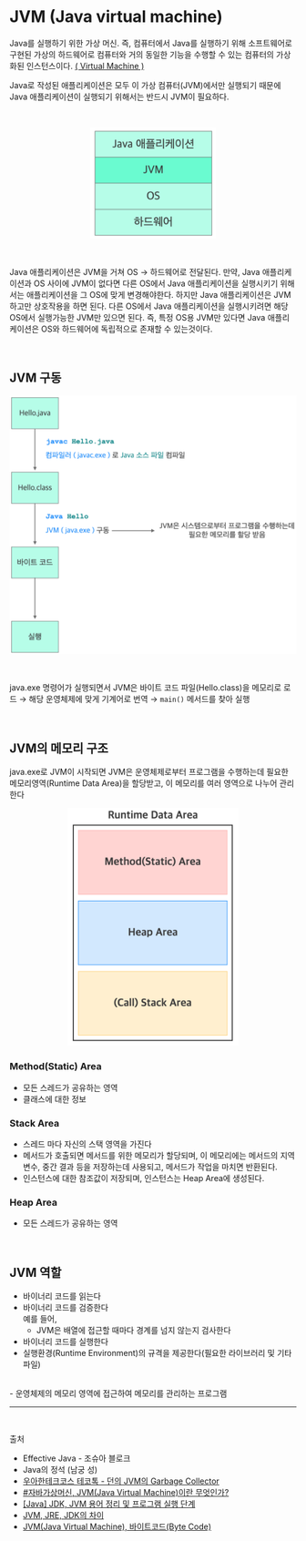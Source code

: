 # JVM (Java virtual machine)

Java를 실행하기 위한 가상 머신. 즉, 컴퓨터에서 Java를 실행하기 위해 소프트웨어로 구현된 가상의 하드웨어로 컴퓨터와 거의 동일한 기능을 수행할 수 있는 컴퓨터의 가상화된 인스턴스이다. [( Virtual Machine )](../etc/virtual_machine.md)

Java로 작성된 애플리케이션은 모두 이 가상 컴퓨터(JVM)에서만 실행되기 때문에 Java 애플리케이션이 실행되기 위해서는 반드시 JVM이 필요하다.

<br/>

<p align="center">
    <img src="../image/jvm.png"  width="220" height="auto">
</p>

<br/>

Java 애플리케이션은 JVM을 거쳐 OS → 하드웨어로 전달된다. 만약, Java 애플리케이션과 OS 사이에 JVM이 없다면 다른 OS에서 Java 애플리케이션을 실행시키기 위해서는 애플리케이션을 그 OS에 맞게 변경해야한다. 하지만 Java 애플리케이션은 JVM 하고만 상호작용을 하면 된다. 다른 OS에서 Java 애플리케이션을 실행시키려면 해당 OS에서 실행가능한 JVM만 있으면 된다. 즉, 특정 OS용 JVM만 있다면 Java 애플리케이션은 OS와 하드웨어에 독립적으로 존재할 수 있는것이다.

<br/>

## JVM 구동

<p align="center">
    <img src="../image/steps_to_run_java.png"  width="800" height="auto">
</p>

<br/>

java.exe 명령어가 실행되면서 JVM은 바이트 코드 파일(Hello.class)을 메모리로 로드 → 해당 운영체제에 맞게 기계어로 번역 → `main()` 메서드를 찾아 실행

<br/>

## JVM의 메모리 구조

java.exe로 JVM이 시작되면 JVM은 운영체제로부터 프로그램을 수행하는데 필요한 메모리영역(Runtime Data Area)을 할당받고, 이 메모리를 여러 영역으로 나누어 관리한다

<p align="center">
    <img src="../image/JVM_memory.png"  width="300" height="auto">
</p>

### Method(Static) Area
- 모든 스레드가 공유하는 영역
- 클래스에 대한 정보

### Stack Area
- 스레드 마다 자신의 스택 영역을 가진다
- 메서드가 호출되면 메서드를 위한 메모리가 할당되며, 이 메모리에는 메서드의 지역변수, 중간 결과 등을 저장하는데 사용되고, 메서드가 작업을 마치면 반환된다.
- 인스턴스에 대한 참조값이 저장되며, 인스턴스는 Heap Area에 생성된다.

### Heap Area
- 모든 스레드가 공유하는 영역


<br/>

## JVM 역할
- 바이너리 코드를 읽는다
- 바이너리 코드를 검증한다<br/>
  예를 들어, 
  - JVM은 배열에 접근할 때마다 경계를 넘지 않는지 검사한다
- 바이너리 코드를 실행한다
- 실행환경(Runtime Environment)의 규격을 제공한다(필요한 라이브러리 및 기타 파일)

<br/>
- 운영체제의 메모리 영역에 접근하여 메모리를 관리하는 프로그램

<br/>

--- 

<br/>

출처

- Effective Java - 조슈아 블로크 
- Java의 정석 (남궁 성)
- [우아한테크코스 테코톡 - 던의 JVM의 Garbage Collector](https://www.youtube.com/watch?v=vZRmCbl871I&list=PLgXGHBqgT2TvpJ_p9L_yZKPifgdBOzdVH&index=64)
- [#자바가상머신, JVM(Java Virtual Machine)이란 무엇인가?](https://asfirstalways.tistory.com/158)
- [[Java] JDK, JVM 용어 정리 및 프로그램 실행 단계](https://you9010.tistory.com/150)
- [JVM, JRE, JDK의 차이](https://wikidocs.net/257)
- [JVM(Java Virtual Machine), 바이트코드(Byte Code)](https://beststar-1.tistory.com/2)